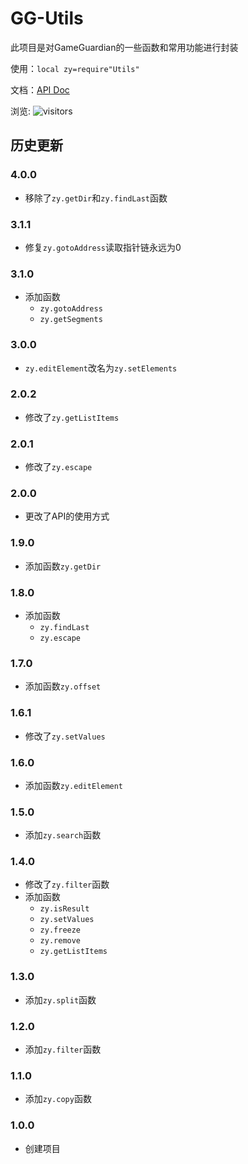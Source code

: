 # GG-Utils
此项目是对GameGuardian的一些函数和常用功能进行封装

使用：`local zy=require"Utils"`

文档：[API Doc](./API-DOC.MD)

浏览:
![visitors​​](https://visitor-badge.glitch.me/badge?page_id=Ghost-zy.GG-Utils&left_color=green&right_color=red)
## 历史更新

### 4.0.0
- 移除了`zy.getDir`和`zy.findLast`函数

### 3.1.1
- 修复`zy.gotoAddress`读取指针链永远为0

### 3.1.0
- 添加函数
	+ `zy.gotoAddress`
	+ `zy.getSegments`

### 3.0.0
- `zy.editElement`改名为`zy.setElements`

### 2.0.2
- 修改了`zy.getListItems`

### 2.0.1
- 修改了`zy.escape`

### 2.0.0
- 更改了API的使用方式

### 1.9.0
- 添加函数`zy.getDir`

### 1.8.0
- 添加函数
	+ `zy.findLast`
	+ `zy.escape`

### 1.7.0
- 添加函数`zy.offset`

### 1.6.1
- 修改了`zy.setValues`

### 1.6.0
- 添加函数`zy.editElement`

### 1.5.0
- 添加`zy.search`函数

### 1.4.0
- 修改了`zy.filter`函数
- 添加函数
	+ `zy.isResult`
	+ `zy.setValues`
	+ `zy.freeze`
	+ `zy.remove`
	+ `zy.getListItems`

### 1.3.0
- 添加`zy.split`函数
### 1.2.0
- 添加`zy.filter`函数

### 1.1.0
- 添加`zy.copy`函数

### 1.0.0
- 创建项目

